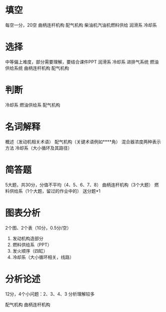 # 填空

每空一分，20空
曲柄连杆机构
配气机构
柴油机汽油机燃料供给
润滑系
冷却系

# 选择

中等偏上难度，部分需要理解，要结合课件PPT
润滑系
冷却系
进排气系统
燃油供给系统
曲柄连杆机构
配气机构

# 判断

冷却系
燃油供给系
配气机构

# 名词解释

概述（发动机相关术语）
配气机构（关键术语例如****角）
混合器浓度两种表示方法
冷却系（大小循环及其路径）

# 简答题

5大题，共30分，分值不平均（4、5、6、7、8）
曲柄连杆机构（3个大题）
燃料供给系（1个大题，留过的作业中的）
送分题*1

# 图表分析

2个图、2个表（10分，0.5分/空）

1. 发动机构造部分
2. 燃料供给系（PPT）
3. 发火顺序（四缸）
4. 冷却系（大小循环相关，线路）

# 分析论述

12分，4个小问题：2、3、4、3
分析理解较多

配气机构
曲柄连杆机构